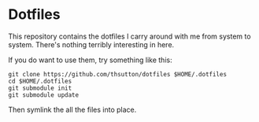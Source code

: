Dotfiles
========

This repository contains the dotfiles I carry around with me from system to
system. There's nothing terribly interesting in here.

If you do want to use them, try something like this:

````
git clone https://github.com/thsutton/dotfiles $HOME/.dotfiles
cd $HOME/.dotfiles
git submodule init
git submodule update
````

Then symlink the all the files into place.
